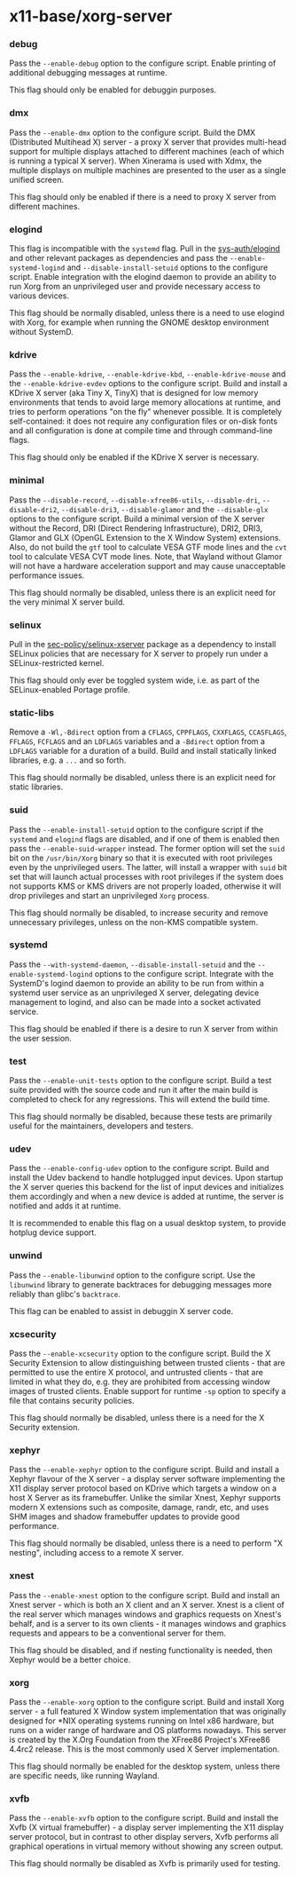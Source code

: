 # x11-base/xorg-server

### debug
Pass the `--enable-debug` option to the configure script. Enable printing of additional debugging messages at runtime.

This flag should only be enabled for debuggin purposes.

### dmx
Pass the `--enable-dmx` option to the configure script. Build the DMX (Distributed Multihead X) server - a proxy X server that provides multi-head support for multiple displays attached to different machines (each of which is running a typical X server). When Xinerama is used with Xdmx, the multiple displays on multiple machines are presented to the user as a single unified screen.

This flag should only be enabled if there is a need to proxy X server from different machines.

### elogind
This flag is incompatible with the `systemd` flag. Pull in the [sys-auth/elogind](../sys-auth/elogind.md) and other relevant packages as dependencies and pass the `--enable-systemd-logind` and `--disable-install-setuid` options to the configure script. Enable integration with the elogind daemon to provide an ability to run Xorg from an unprivileged user and provide necessary access to various devices.

This flag should be normally disabled, unless there is a need to use elogind with Xorg, for example when running the GNOME desktop environment without SystemD.

### kdrive
Pass the `--enable-kdrive`, `--enable-kdrive-kbd`, `--enable-kdrive-mouse` and the `--enable-kdrive-evdev` options to the configure script. Build and install a KDrive X server (aka Tiny X, TinyX) that is designed for low memory environments that tends to avoid large memory allocations at runtime, and tries to perform operations "on the fly" whenever possible. It is completely self-contained: it does not require any configuration files or on-disk fonts and all configuration is done at compile time and through command-line flags.

This flag should only be enabled if the KDrive X server is necessary.

### minimal
Pass the `--disable-record`, `--disable-xfree86-utils`, `--disable-dri`, `--disable-dri2`, `--disable-dri3`, `--disable-glamor` and the `--disable-glx` options to the configure script. Build a minimal version of the X server without the Record, DRI (Direct Rendering Infrastructure), DRI2, DRI3, Glamor and GLX (OpenGL Extension to the X Window System) extensions. Also, do not build the `gtf` tool to calculate VESA GTF mode lines and the `cvt` tool to calculate VESA CVT mode lines. Note, that Wayland without Glamor will not have a hardware acceleration support and may cause unacceptable performance issues.

This flag should normally be disabled, unless there is an explicit need for the very minimal X server build.

### selinux
Pull in the [sec-policy/selinux-xserver](../sec-policy/selinux-xserver.md) package as a dependency to install SELinux policies that are necessary for X server to propely run under a SELinux-restricted kernel.

This flag should only ever be toggled system wide, i.e. as part of the SELinux-enabled Portage profile.

### static-libs
Remove a `-Wl,-Bdirect` option from a `CFLAGS`, `CPPFLAGS`, `CXXFLAGS`, `CCASFLAGS`, `FFLAGS`, `FCFLAGS` and an `LDFLAGS` variables and a `-Bdirect` option from a `LDFLAGS` variable for a duration of a build. Build and install statically linked libraries, e.g. a `...` and so forth.

This flag should normally be disabled, unless there is an explicit need for static libraries.

### suid
Pass the `--enable-install-setuid` option to the configure script if the `systemd` and `elogind` flags are disabled, and if one of them is enabled then pass the `--enable-suid-wrapper` instead. The former option will set the `suid` bit on the `/usr/bin/Xorg` binary so that it is executed with root privileges even by the unprivileged users. The latter, will install a wrapper with `suid` bit set that will launch actual processes with root privileges if the system does not supports KMS or KMS drivers are not properly loaded, otherwise it will drop privileges and start an unprivileged `Xorg` process.

This flag should normally be disabled, to increase security and remove unnecessary privileges, unless on the non-KMS compatible system.

### systemd
Pass the `--with-systemd-daemon`, `--disable-install-setuid` and the `--enable-systemd-logind` options to the configure script. Integrate with the SystemD's logind daemon to provide an ability to be run from within a systemd user service as an unprivileged X server, delegating device management to logind, and also can be made into a socket activated service.

This flag should be enabled if there is a desire to run X server from within the user session.

### test
Pass the `--enable-unit-tests` option to the configure script. Build a test suite provided with the source code and run it after the main build is completed to check for any regressions. This will extend the build time.

This flag should normally be disabled, because these tests are primarily useful for the maintainers, developers and testers.

### udev
Pass the `--enable-config-udev` option to the configure script. Build and install the Udev backend to handle hotplugged input devices. Upon startup the X server queries this backend for the list of input devices and initializes them accordingly and when a new device is added at runtime, the server is notified and adds it at runtime.

It is recommended to enable this flag on a usual desktop system, to provide hotplug device support.

### unwind
Pass the `--enable-libunwind` option to the configure script. Use the `libunwind` library to generate backtraces for debugging messages more reliably than glibc's `backtrace`.

This flag can be enabled to assist in debuggin X server code.

### xcsecurity
Pass the `--enable-xcsecurity` option to the configure script. Build the X Security Extension to allow distinguishing between trusted clients - that are permitted to use the entire X protocol, and untrusted clients - that are limited in what they do, e.g. they are prohibited from accessing window images of trusted clients. Enable support for runtime `-sp` option to specify a file that contains security policies.

This flag should normally be disabled, unless there is a need for the X Security extension.

### xephyr
Pass the `--enable-xephyr` option to the configure script. Build and install a Xephyr flavour of the X server - a display server software implementing the X11 display server protocol based on KDrive which targets a window on a host X Server as its framebuffer. Unlike the similar Xnest, Xephyr supports modern X extensions such as composite, damage, randr, etc, and uses SHM images and shadow framebuffer updates to provide good performance.

This flag should normally be disabled, unless there is a need to perform "X nesting", including access to a remote X server.

### xnest
Pass the `--enable-xnest` option to the configure script. Build and install an Xnest server - which is both an X client and an X server. Xnest is a client of the real server which manages windows and graphics requests on Xnest's behalf, and is a server to its own clients - it manages windows and graphics requests and appears to be a conventional server for them.

This flag should be disabled, and if nesting functionality is needed, then Xephyr would be a better choice.

### xorg
Pass the `--enable-xorg` option to the configure script. Build and install Xorg server - a full featured X Window system implementation that was originally designed for *NIX operating systems running on Intel x86 hardware, but runs on a wider range of hardware and OS platforms nowadays. This server is created by the X.Org Foundation from the XFree86 Project's XFree86 4.4rc2 release. This is the most commonly used X Server implementation.

This flag should normally be enabled for the desktop system, unless there are specific needs, like running Wayland.

### xvfb
Pass the `--enable-xvfb` option to the configure script. Build and install the Xvfb (X virtual framebuffer) - a display server implementing the X11 display server protocol, but in contrast to other display servers, Xvfb performs all graphical operations in virtual memory without showing any screen output.

This flag should normally be disabled as Xvfb is primarily used for testing.
